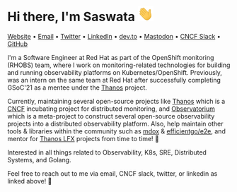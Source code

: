 # Hi there, I'm Saswata <img src="https://github.com/ABSphreak/ABSphreak/blob/master/gifs/Hi.gif" width="35px">

<a href="https://saswatamcode.tech/">Website</a> •
<a href="mailto:saswataminsta@yahoo.com">Email</a> •
<a href="https://twitter.com/saswatamcode/">Twitter</a> •
<a href="https://www.linkedin.com/in/saswatamcode/">LinkedIn</a> •
<a href="https://dev.to/saswatamcode/">dev.to</a> •
<a href="https://hachyderm.io/@saswatamcode/">Mastodon</a> •
<a href="https://cloud-native.slack.com/team/U01BDJLJK40/">CNCF Slack</a> •
<a href="https://github.com/saswatamcode/">GitHub</a>
<br />

I'm a Software Engineer at Red Hat as part of the OpenShift monitoring (RHOBS) team, where I work on monitoring-related technologies for building and running observability platforms on Kubernetes/OpenShift. Previously, was an intern on the same team at Red Hat after successfully completing GSoC'21 as a mentee under the [Thanos](https://thanos.io/) project.

Currently, maintaining several open-source projects like [Thanos](https://thanos.io/tip/thanos/maintainers.md/) which is a [CNCF](https://www.cncf.io/) incubating project for distributed monitoring, and [Observatorium](https://observatorium.io/docs/community/maintainers.md/) which is a meta-project to construct several open-source observability projects into a distributed observability platform. Also, help maintain other tools & libraries within the community such as [mdox](https://github.com/bwplotka/mdox) & [efficientgo/e2e](https://github.com/efficientgo/e2e), and mentor for [Thanos LFX](https://mentorship.lfx.linuxfoundation.org/mentor/4bae0944-b520-4b17-ae27-910894932998) projects from time to time! 🌱

Interested in all things related to Observability, K8s, SRE, Distributed Systems, and Golang.

Feel free to reach out to me via email, CNCF slack, twitter, or linkedin as linked above! 🙂
